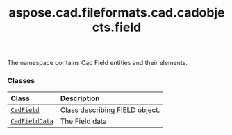 ﻿---
title: aspose.cad.fileformats.cad.cadobjects.field
second_title: Aspose.CAD for Python via .NET API References
description: 
type: docs
weight: 10
url: /python-net/aspose.cad.fileformats.cad.cadobjects.field/
is_root: false
---

The namespace contains Cad Field entities and their elements.

### Classes
| Class | Description |
| :- | :- |
| [`CadField`](/cad/python-net/aspose.cad.fileformats.cad.cadobjects.field/cadfield) | Class describing FIELD object. |
| [`CadFieldData`](/cad/python-net/aspose.cad.fileformats.cad.cadobjects.field/cadfielddata) | The Field data |


